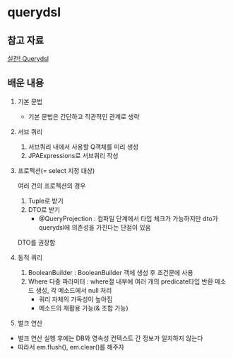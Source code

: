 # querydsl

## 참고 자료

[실전! Querydsl](https://www.inflearn.com/course/Querydsl-%EC%8B%A4%EC%A0%84)

## 배운 내용

1. 기본 문법

    - 기본 문법은 간단하고 직관적인 관계로 생략

2. 서브 쿼리

    1. 서브쿼리 내에서 사용할 Q객체를 미리 생성
    2. JPAExpressions로 서브쿼리 작성

3. 프로젝션(= select 지정 대상)

   여러 건의 프로젝션의 경우
    1. Tuple로 받기
    2. DTO로 받기
        - @QueryProjection : 컴파일 단계에서 타입 체크가 가능하지만 dto가 querydsl에 의존성을 가진다는 단점이 있음

   DTO를 권장함

4. 동적 쿼리

    1. BooleanBuilder : BooleanBuilder 객체 생성 후 조건문에 사용
    2. Where 다중 파라미터 : where절 내부에 여러 개의 predicate타입 반환 메소드 생성, 각 메소드에서 null 처리
        - 쿼리 자체의 가독성이 높아짐
        - 메소드의 재활용 가능(& 조합 가능)

5. 벌크 연산

- 벌크 연산 실행 후에는 DB와 영속성 컨텍스트 간 정보가 일치하지 않는다
- 따라서 em.flush(), em.clear()를 해주자
